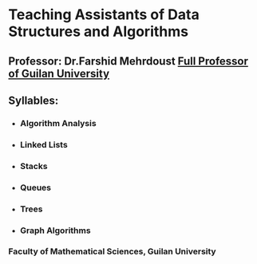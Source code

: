 # Teaching Assistants of Data Structures and Algorithms 
## Professor: Dr.Farshid Mehrdoust [Full Professor of Guilan University](https://scholar.google.com/citations?user=JUWwhBoAAAAJ#:~:text=Professor,%20University%20of%20Guilan.%20Verified%20email%20at%20guilan.ac.ir%20-%20Homepage.)
## Syllables:  
- ### Algorithm Analysis
- ###  Linked Lists
- ### Stacks
- ### Queues
- ###  Trees
- ###  Graph Algorithms
### Faculty of Mathematical Sciences, Guilan University 

